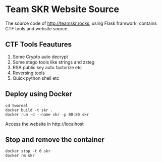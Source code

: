 # Team SKR Website Source
The source code of http://teamskr.rocks, using Flask framwork, contains CTF tools and website source

## CTF Tools Feautures
1. Some Crypto auto decrypt
2. Some stego tools like strings and zsteg
3. RSA public key auto factorize etc
4. Reversing tools
5. Quick python shell etc

## Deploy using Docker
```
cd tworeal
docker build -t skr .
docker run -d --name skr -p 80:80 skr
```
Access the website in http://localhost

## Stop and remove the container
```
docker stop -t 0 skr
docker rm skr
```